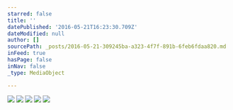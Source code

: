 ```yaml
---
starred: false
title: ''
datePublished: '2016-05-21T16:23:30.709Z'
dateModified: null
author: []
sourcePath: _posts/2016-05-21-309245ba-a323-4f7f-891b-6feb6fdaa820.md
inFeed: true
hasPage: false
inNav: false
_type: MediaObject

---
```

![](https://the-grid-user-content.s3-us-west-2.amazonaws.com/a3be91a6-a9df-4995-aeb0-3dc18dab412b.jpg)
![](https://the-grid-user-content.s3-us-west-2.amazonaws.com/c270d4c5-7e8d-4ba8-9d78-6736186aa40b.jpg)
![](https://the-grid-user-content.s3-us-west-2.amazonaws.com/8ee7ab3b-d3f7-4707-a789-74b0dcb4022f.jpg)
![](https://the-grid-user-content.s3-us-west-2.amazonaws.com/20dfc9bb-34e3-4f7c-9ce0-348c934d5bb6.jpg)
![](https://the-grid-user-content.s3-us-west-2.amazonaws.com/87a8aa89-0237-431c-9351-985dfffd435f.jpg)